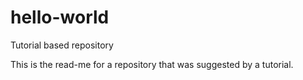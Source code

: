 # hello-world
Tutorial based repository

This is the read-me for a repository that was suggested by a tutorial.
